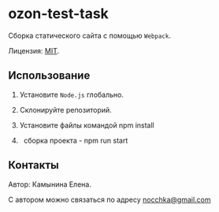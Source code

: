 # ozon-test-task

Cборка статического сайта с помощью `Webpack`.


Лицензия: [MIT](https://github.com/Nocch/ozon-test-task/blob/master/LICENSE.md).

## Использование

1. Установите `Node.js` глобально.

2. Склонируйте репозиторий.

3. Установите файлы командой npm install

4.   сборка проекта - npm run start

## Контакты

Автор: Камынина Елена.

С автором можно связаться по адресу [nocchka@gmail.com](mailto:nocchka@gmail.com)